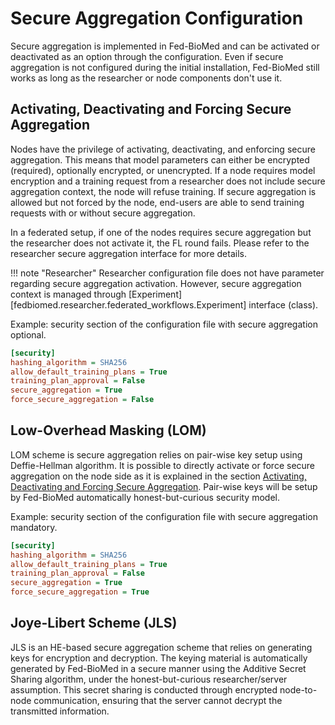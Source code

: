 # Secure Aggregation Configuration

Secure aggregation is implemented in Fed-BioMed and can be activated or deactivated as an option through the configuration. Even if secure aggregation is not configured during the initial installation, Fed-BioMed still works as long as the researcher or node components don't use it.

## Activating, Deactivating and Forcing Secure Aggregation

Nodes have the privilege of activating, deactivating, and enforcing secure aggregation. This means that model parameters can either be encrypted (required), optionally encrypted, or unencrypted. If a node requires model encryption and a training request from a researcher does not include secure aggregation context, the node will refuse training. If secure aggregation is allowed but not forced by the node, end-users are able to send training requests with or without secure aggregation.

In a federated setup, if one of the nodes requires secure aggregation but the researcher does not activate it, the FL round fails. Please refer to the researcher secure aggregation interface for more details.

!!! note "Researcher"
    Researcher configuration file does not have parameter regarding secure aggregation activation. However, secure aggregation context is managed through [Experiment][fedbiomed.researcher.federated_workflows.Experiment] interface (class).


Example: security section of the configuration file with secure aggregation optional.

```ini
[security]
hashing_algorithm = SHA256
allow_default_training_plans = True
training_plan_approval = False
secure_aggregation = True
force_secure_aggregation = False
```


## Low-Overhead Masking (LOM)

LOM scheme is secure aggregation relies on pair-wise key setup using Deffie-Hellman algorithm. It is possible to directly activate or force secure aggregation on the node side as it is explained in the section  [Activating, Deactivating and Forcing Secure Aggregation](#activating,-aeactivating-and-forcing-secure-aggregation). Pair-wise keys will be setup by Fed-BioMed automatically honest-but-curious security model.

Example: security section of the configuration file with secure aggregation mandatory.

```ini
[security]
hashing_algorithm = SHA256
allow_default_training_plans = True
training_plan_approval = False
secure_aggregation = True
force_secure_aggregation = True
```


## Joye-Libert Scheme (JLS)

JLS is an HE-based secure aggregation scheme that relies on generating keys for encryption and decryption. The keying material is automatically generated by Fed-BioMed in a secure manner using the Additive Secret Sharing algorithm, under the honest-but-curious researcher/server assumption. This secret sharing is conducted through encrypted node-to-node communication, ensuring that the server cannot decrypt the transmitted information.
